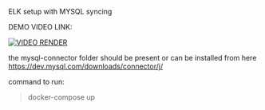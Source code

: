 ELK setup with MYSQL syncing

DEMO VIDEO LINK: 

[![VIDEO RENDER](https://img.youtube.com/vi/pYq28EXnD1g/0.jpg)](https://www.youtube.com/watch?v=pYq28EXnD1g)



the mysql-connector folder should be present or can be installed from here
https://dev.mysql.com/downloads/connector/j/


command to run:
> docker-compose up
